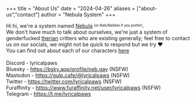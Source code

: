 +++
title = "About Us"
date = "2024-04-26"
aliases = ["about-us","contact"]
author = "Nebula System"
+++

Hi hi, we're a system named [Nebula](https://en.pronouns.page/@lyricalpaws) <sup><sub>(or Neb/Nebbie if you prefer)</sub></sup>.\
We don't have much to talk about ourselves,  we're just a system of genderfucked [therian](posts/nonhuman) critters who are existing generally; feel free to contact us on our socials, we might not be quick to respond but we try ❤️\
You can find out about each of our characters [here](/posts/headmates)\
\
Discord - lyricalpaws\
Bluesky - https://bsky.app/profile/neb.gay (NSFW)\
Mastodon - https://gulp.cafe/@lyricalpaws (NSFW)\
Twitter - https://twitter.com/lyricalpaws (NSFW)\
Furaffinity - https://www.furaffinity.net/user/lyricalpaws (NSFW)\
Telegram - https://t.me/lyricalpaws